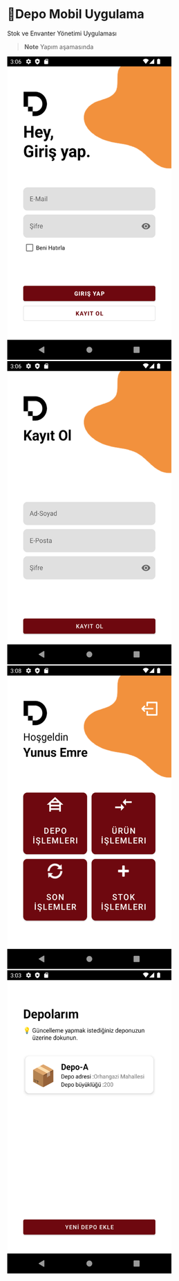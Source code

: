 # 📌Depo Mobil Uygulama

Stok ve Envanter Yönetimi Uygulaması

> **Note** Yapım aşamasında


<img src="app/src/main/res/Screenshots/girisyap.png" width="380" height="700" padding/>  <img src="app/src/main/res/Screenshots/kaydol.png" width="380" height="700"/>
<img src="app/src/main/res/Screenshots/homepage.png" width="380" height="700" padding/>  <img src="app/src/main/res/Screenshots/depolarim.png" width="380" height="700"/>




